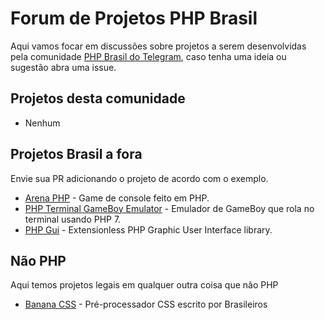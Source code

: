 # Forum de Projetos PHP Brasil

Aqui vamos focar em discussões sobre projetos a serem desenvolvidas pela comunidade [PHP Brasil do Telegram](https://telegram.me/phpbrasil), caso tenha uma ideia ou sugestão abra uma issue.

## Projetos desta comunidade 

 - Nenhum

## Projetos Brasil a fora

Envie sua PR adicionando o projeto de acordo com o exemplo.

 - [Arena PHP](https://github.com/erikfig/arena-php) - Game de console feito em PHP.
 - [PHP Terminal GameBoy Emulator](https://github.com/gabrielrcouto/php-terminal-gameboy-emulator) - Emulador de GameBoy que rola no terminal usando PHP 7.
 - [PHP Gui](https://github.com/gabrielrcouto/php-gui) - Extensionless PHP Graphic User Interface library.


## Não PHP

Aqui temos projetos legais em qualquer outra coisa que não PHP

 - [Banana CSS](https://github.com/bananacss/bananacss) - Pré-processador CSS escrito por Brasileiros
